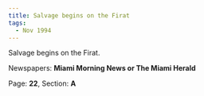 ```yaml
---  
title: Salvage begins on the Firat  
tags:  
  - Nov 1994  
---  
```

  
Salvage begins on the Firat.  
  
Newspapers: **Miami Morning News or The Miami Herald**  
  
Page: **22**, Section: **A** 
